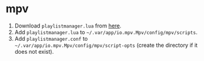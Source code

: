 # mpv

1. Download `playlistmanager.lua` from [here](https://github.com/jonniek/mpv-playlistmanager).
2. Add `playlistmanager.lua` to `~/.var/app/io.mpv.Mpv/config/mpv/scripts`.
3. Add `playlistmanager.conf` to `~/.var/app/io.mpv.Mpv/config/mpv/script-opts` (create the directory if it does not exist).
